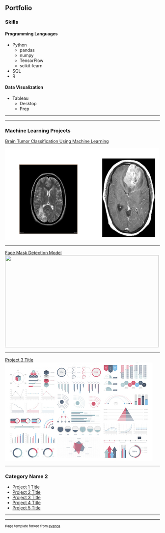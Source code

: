 ## Portfolio



### Skills

#### Programming Languages

- Python
    - pandas
    - numpy
    - TensorFlow
    - scikit-learn
- SQL
- R

#### Data Visualization

- Tableau
  - Desktop
  - Prep

---




---

### Machine Learning Projects

[Brain Tumor Classification Using Machine Learning](/pdf/Brain_tumor_ML_oject_Report.pdf)

<img src="images/brain_ml.png?raw=true" width="500" height="300" />

---
[Face Mask Detection Model](/pdf/sample_presentation.pdf)
<img src="mask_img.png?raw=true" width="500" height="300" />

---
[Project 3 Title](http://example.com/)
<img src="images/dummy_thumbnail.jpg?raw=true"/>

---

### Category Name 2

- [Project 1 Title](http://example.com/)
- [Project 2 Title](http://example.com/)
- [Project 3 Title](http://example.com/)
- [Project 4 Title](http://example.com/)
- [Project 5 Title](http://example.com/)

---




---
<p style="font-size:11px">Page template forked from <a href="https://github.com/evanca/quick-portfolio">evanca</a></p>
<!-- Remove above link if you don't want to attibute -->

